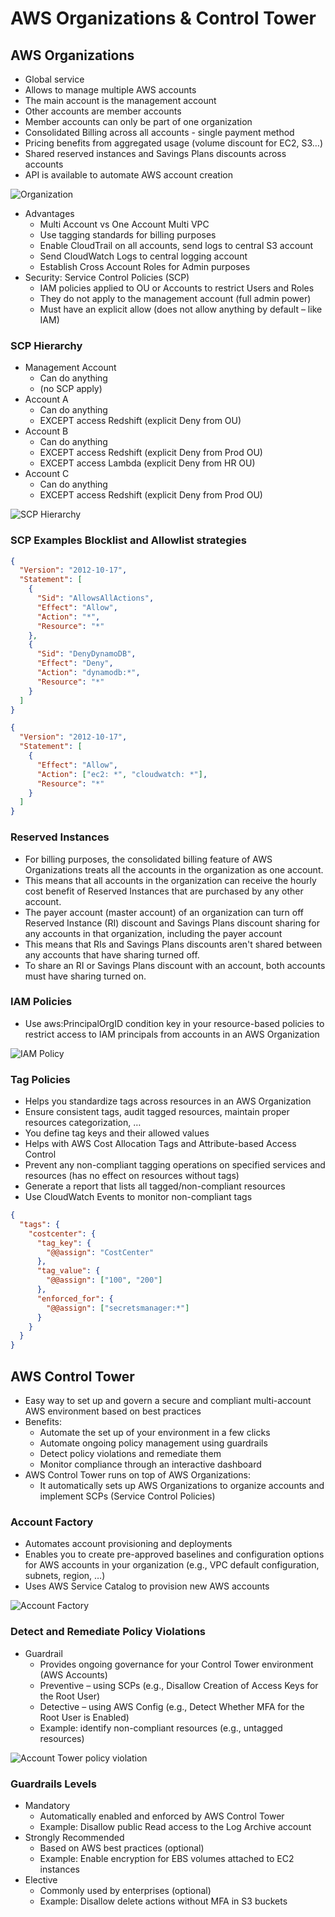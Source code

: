 # AWS Organizations & Control Tower

## AWS Organizations

- Global service
- Allows to manage multiple AWS accounts
- The main account is the management account
- Other accounts are member accounts
- Member accounts can only be part of one organization
- Consolidated Billing across all accounts - single payment method
- Pricing benefits from aggregated usage (volume discount for EC2, S3…)
- Shared reserved instances and Savings Plans discounts across accounts
- API is available to automate AWS account creation

![Organization](./organization.png)

- Advantages
  - Multi Account vs One Account Multi VPC
  - Use tagging standards for billing purposes
  - Enable CloudTrail on all accounts, send logs to central S3 account
  - Send CloudWatch Logs to central logging account
  - Establish Cross Account Roles for Admin purposes
- Security: Service Control Policies (SCP)
  - IAM policies applied to OU or Accounts to restrict Users and Roles
  - They do not apply to the management account (full admin power)
  - Must have an explicit allow (does not allow anything by default – like IAM)

### SCP Hierarchy

- Management Account
  - Can do anything
  - (no SCP apply)
- Account A
  - Can do anything
  - EXCEPT access Redshift (explicit Deny from OU)
- Account B
  - Can do anything
  - EXCEPT access Redshift (explicit Deny from Prod OU)
  - EXCEPT access Lambda (explicit Deny from HR OU)
- Account C
  - Can do anything
  - EXCEPT access Redshift (explicit Deny from Prod OU)

![SCP Hierarchy](./organization_scp_hierarchy.png)

### SCP Examples Blocklist and Allowlist strategies

```json
{
  "Version": "2012-10-17",
  "Statement": [
    {
      "Sid": "AllowsAllActions",
      "Effect": "Allow",
      "Action": "*",
      "Resource": "*"
    },
    {
      "Sid": "DenyDynamoDB",
      "Effect": "Deny",
      "Action": "dynamodb:*",
      "Resource": "*"
    }
  ]
}
```

```json
{
  "Version": "2012-10-17",
  "Statement": [
    {
      "Effect": "Allow",
      "Action": ["ec2: *", "cloudwatch: *"],
      "Resource": "*"
    }
  ]
}
```

### Reserved Instances

- For billing purposes, the consolidated billing feature of AWS Organizations treats all the accounts in the organization as one account.
- This means that all accounts in the organization can receive the hourly cost benefit of Reserved Instances that are purchased by any other account.
- The payer account (master account) of an organization can turn off Reserved Instance (RI) discount and Savings Plans discount sharing for any accounts in that organization, including the payer account
- This means that RIs and Savings Plans discounts aren't shared between any accounts that have sharing turned off.
- To share an RI or Savings Plans discount with an account, both accounts must have sharing turned on.

### IAM Policies

- Use aws:PrincipalOrgID condition key in your resource-based policies to restrict access to IAM principals from accounts in an AWS Organization

![IAM Policy](./organization_iam_policy.png)

### Tag Policies

- Helps you standardize tags across resources in an AWS Organization
- Ensure consistent tags, audit tagged resources, maintain proper resources categorization, …
- You define tag keys and their allowed values
- Helps with AWS Cost Allocation Tags and Attribute-based Access Control
- Prevent any non-compliant tagging operations on specified services and resources (has no effect on resources without tags)
- Generate a report that lists all tagged/non-compliant resources
- Use CloudWatch Events to monitor non-compliant tags

```json
{
  "tags": {
    "costcenter": {
      "tag_key": {
        "@@assign": "CostCenter"
      },
      "tag_value": {
        "@@assign": ["100", "200"]
      },
      "enforced_for": {
        "@@assign": ["secretsmanager:*"]
      }
    }
  }
}
```

## AWS Control Tower

- Easy way to set up and govern a secure and compliant multi-account AWS environment based on best practices
- Benefits:
  - Automate the set up of your environment in a few clicks
  - Automate ongoing policy management using guardrails
  - Detect policy violations and remediate them
  - Monitor compliance through an interactive dashboard
- AWS Control Tower runs on top of AWS Organizations:
  - It automatically sets up AWS Organizations to organize accounts and implement SCPs (Service Control Policies)

### Account Factory

- Automates account provisioning and deployments
- Enables you to create pre-approved baselines and configuration options for AWS accounts in your organization (e.g., VPC default configuration, subnets, region, …)
- Uses AWS Service Catalog to provision new AWS accounts

![Account Factory](./account_tower_factory.png)

### Detect and Remediate Policy Violations

- Guardrail
  - Provides ongoing governance for your Control Tower environment (AWS Accounts)
  - Preventive – using SCPs (e.g., Disallow Creation of Access Keys for the Root User)
  - Detective – using AWS Config (e.g., Detect Whether MFA for the Root User is Enabled)
  - Example: identify non-compliant resources (e.g., untagged resources)

![Account Tower policy violation](./account_tower_policy_violation.png)

### Guardrails Levels

- Mandatory
  - Automatically enabled and enforced by AWS Control Tower
  - Example: Disallow public Read access to the Log Archive account
- Strongly Recommended
  - Based on AWS best practices (optional)
  - Example: Enable encryption for EBS volumes attached to EC2 instances
- Elective
  - Commonly used by enterprises (optional)
  - Example: Disallow delete actions without MFA in S3 buckets
